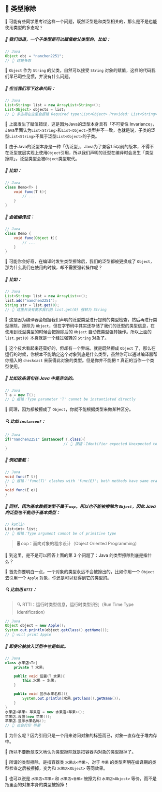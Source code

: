 ## 🧹 类型擦除

🤔 可能有些同学思考过这样一个问题，既然泛型是和类型相关的，那么是不是也能使用类型的多态呢？

##### 🧠 我们知道，一个子类型是可以赋值给父类型的，比如：

```java
// Java
Object obj = "nanchen2251";
// 👆 这是多态
```

🧬 `Object` 作为 `String` 的父类，自然可以接受 `String` 对象的赋值，这样的代码我们早已司空见惯，并没有什么问题。

##### 🤔 但当我们写下这串代码：

```java
// Java
List<String> list = new ArrayList<String>();
List<Object> objects = list;
// 👆 多态用在这里会报错 Required type:List<Object> Provided: List<String>
```

🚫 上面发生了赋值错误，这是因为Java的泛型本身具有「不可变性 Invariance」，Java里面认为`List<String>`和`List<Object>`类型并不一致，也就是说，子类的泛型`List<String>`不属于泛型`List<Object>`的子类。

🎨 由于Java的泛型本身是一种「伪泛型」，Java为了兼容1.5以前的版本，不得不在泛型底层实现上使用`Object`引用，所以我们声明的泛型在编译时会发生「类型擦除」，泛型类型会被`Object`类型取代。

##### 🌰 比如：


```java
// Java
class Demo<T> {
    void func(T t){
        // ...
    }
}
```

##### 🔄 会被编译成：

```java
// Java
class Demo {
    void func(Object t){
        // ...
    }
}
```

🤔 可能你会好奇，在编译时发生类型擦除后，我们的泛型都被更换成了 `Object`，那为什么我们在使用的时候，却不需要强转操作呢？

##### 🧐 比如：

```java
// Java
List<String> list = new ArrayList<>();
list.add("nanchen2251");
String str = list.get(0);
// 👆 这里并没有要求我们把 list.get(0) 强转为 String
```

🧠 这是因为编译器会根据我们声明的泛型类型进行提前的类型检查，然后再进行类型擦除，擦除为 `Object`，但在字节码中其实还存储了我们的泛型的类型信息，在使用到泛型类型的时候会把擦除后的 `Object` 自动做类型强转操作。所以上面的 `list.get(0)` 本身就是一个经过强转的 `String` 对象了。

🚀 这个技术看起来还蛮好的，但却有一个弊端。就是既然擦成 `Object` 了，那么在运行的时候，你根本不能确定这个对象到底是什么类型，虽然你可以通过编译器帮你插入的 `checkcast` 来获得此对象的类型。但是你并不能把 `T` 真正的当作一个类型使用。

##### 🚫 比如这条语句在 Java 中是非法的。

```java
// Java
T a = new T();
// 👆 报错：Type parameter 'T' cannot be instantiated directly
```

🔄 同理，因为都被擦成了 `Object`，你就不能根据类型来做某种区分。

##### 🔍 比如 `instanceof`：

```java
// Java
if("nanchen2251" instanceof T.class){
                           // 👆 报错：Identifier expected Unexpected token
}
```

##### 🔄 例如重载：

```java
// Java
void func(T t){
// 👆 报错：'func(T)' clashes with 'func(E)'; both methods have same erasure
}
void func(E e){
}
```

##### 🚫 同样，因为基本数据类型不属于 `oop`，所以也不能被擦除为 `Object`，因此 Java 的泛型也不能用于基本类型：

```kotlin
// kotlin
List<int> list;
// 👆 报错：Type argument cannot be of primitive type
```

> 🖥️ oop：面向对象的程序设计（Object Oriented Programming）

🤔 到这里，是不是可以回答上面的第 3 个问题了：Java 的类型擦除到底是指什么？

🧠 首先你要明白一点，一个对象的类型永远不会被擦出的，比如你用一个 `Object` 去引用一个 `Apple` 对象，你还是可以获得到它的类型的。


##### 🔍 比如用 `RTTI`：

> 🔍 RTTI：运行时类型信息，运行时类型识别（Run Time Type Identification）

```java
// Java
Object object = new Apple();
System.out.println(object.getClass().getName());
// 👆 will print Apple
```

##### 🍎 即使它被放入泛型中也是如此。

```java
// Java
class 水果店<T>{
    private T 水果;

    public void 设置(T 水果){
        this.水果 = 水果;
    }

    public void 显示水果名称(){
        System.out.println(水果.getClass().getName());
    }
}
水果店<苹果> 苹果店 = new 水果店<苹果>();
苹果店.设置(new 苹果());
苹果店.显示水果名称();
// 👆 也会打印 苹果
```

🤔 为什么呢？因为引用只是一个用来访问对象的标签而已，对象一直存在于堆内存中。

🚫 所以不要断章取义地认为类型擦除就是把容器内对象的类型擦掉了。

🧐 所谓的类型擦除，是指容器类 `水果店<苹果>`，对于 `苹果` 的类型声明在编译期的类型检查之后被擦掉，变为和 `水果店<Object>` 等同效果。

🍎 也可以说是 `水果店<苹果>` 和 `水果店<香蕉>` 被擦为和 `水果店<Object>` 等价，而不是指里面的对象本身的类型被擦掉！